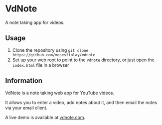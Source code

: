 # VdNote

A note taking app for videos.

## Usage

1. Clone the repository using `git clone https://github.com/mosesfinlay/vdnote`
2. Set up your web root to point to the `vdnote` directory, or just open the `index.html` file in a browser

## Information

VdNote is a note taking web app for YouTube videos.

It allows you to enter a video, add notes about it, and then email the notes via your email client.

A live demo is available at [vdnote.com](http://vdnote.com).
